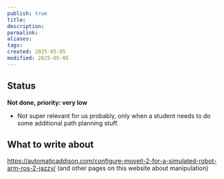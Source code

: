 ```yaml
---
publish: true
title:
description: 
permalink: 
aliases: 
tags: 
created: 2025-05-05
modified: 2025-05-05
---
```


## Status

**Not done, priority: very low**
- Not super relevant for us probably, only when a student needs to do some additional path planning stuff.

## What to write about
<https://automaticaddison.com/configure-moveit-2-for-a-simulated-robot-arm-ros-2-jazzy/> (and other pages on this website about manipulation)

